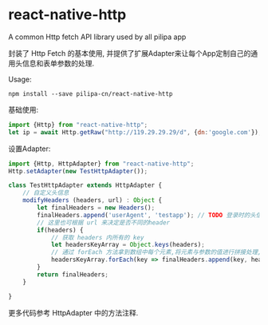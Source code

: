 # react-native-http
A common Http fetch API library used by all pilipa app

封装了 Http Fetch 的基本使用, 并提供了扩展Adapter来让每个App定制自己的通用头信息和表单参数的处理.

Usage:

`npm install --save pilipa-cn/react-native-http`

基础使用:

```javascript
import {Http} from "react-native-http";
let ip = await Http.getRaw("http://119.29.29.29/d", {dn:'google.com'});
```

设置Adapter:

```javascript
import {Http, HttpAdapter} from "react-native-http";
Http.setAdapter(new TestHttpAdapter());

class TestHttpAdapter extends HttpAdapter {
    // 自定义头信息
    modifyHeaders (headers, url) : Object {
        let finalHeaders = new Headers();
        finalHeaders.append('userAgent', 'testapp'); // TODO 登录时的头信息, userAgent
        // 这里也可根据 url 来决定是否不同的header
        if(headers) {
            // 获取 headers 内所有的 key
            let headersKeyArray = Object.keys(headers);
            // 通过 forEach 方法拿到数组中每个元素,将元素与参数的值进行拼接处理,并且放入 paramsArray 中
            headersKeyArray.forEach(key => finalHeaders.append(key, headers[key]));
        }
        return finalHeaders;
    }

}
```

更多代码参考 HttpAdapter 中的方法注释.